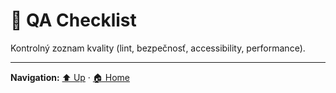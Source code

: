 # 🧪 QA Checklist

Kontrolný zoznam kvality (lint, bezpečnosť, accessibility, performance).

---
**Navigation:** [⬆️ Up](./index.md) · [🏠 Home](../index.md)
